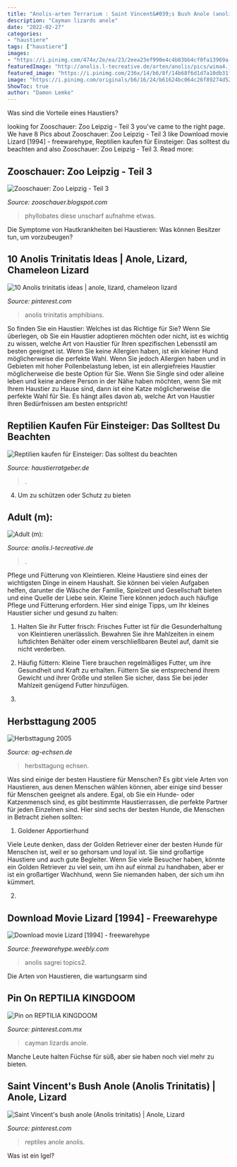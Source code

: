 ```yaml
---
title: "Anolis-arten Terrarium : Saint Vincent&#039;s Bush Anole (anolis Trinitatis)"
description: "Cayman lizards anole"
date: "2022-02-27"
categories:
- "haustiere"
tags: ["haustiere"]
images:
- "https://i.pinimg.com/474x/2e/ea/23/2eea23ef990e4c4b83bb4cf0fa13969a--hobby-amphibians.jpg"
featuredImage: "http://anolis.l-tecreative.de/arten/anolis/pics/wima4.jpg"
featured_image: "https://i.pinimg.com/236x/14/b6/8f/14b68f6d1d7a10db31f2d5d6a59b0947--reptiles.jpg?nii=t"
image: "https://i.pinimg.com/originals/b6/16/24/b61624bc064c26f89274d520c213c2cd.jpg"
ShowToc: true
author: "Damon Lemke"
---
```



Was sind die Vorteile eines Haustiers?

	

		
looking for Zooschauer: Zoo Leipzig - Teil 3 you've came to the right page. We have 8 Pics about Zooschauer: Zoo Leipzig - Teil 3 like Download movie Lizard [1994] - freewarehype, Reptilien kaufen für Einsteiger: Das solltest du beachten and also Zooschauer: Zoo Leipzig - Teil 3. Read more:
		
    
## Zooschauer: Zoo Leipzig - Teil 3

<img loading=lazy src="https://2.bp.blogspot.com/-hGsT-LEmnqc/WEaW4Yey6UI/AAAAAAAAAWE/OYU_9SErx58ZcvTJ1RYuFRXZYmnHA-sCQCEw/s1600/Phyllobates%2Bvittatus.JPG" onerror="this.onerror=null;this.src='https://tse2.mm.bing.net/th?id=OIP.9sXD9m8uVhGhEmK_CRz8oAHaEK&amp;pid=15.1';" alt="Zooschauer: Zoo Leipzig - Teil 3">

_Source: zooschauer.blogspot.com_

>phyllobates diese unscharf aufnahme etwas. 

	

Die Symptome von Hautkrankheiten bei Haustieren: Was können Besitzer tun, um vorzubeugen?

    
## 10 Anolis Trinitatis Ideas | Anole, Lizard, Chameleon Lizard

<img loading=lazy src="https://i.pinimg.com/474x/2e/ea/23/2eea23ef990e4c4b83bb4cf0fa13969a--hobby-amphibians.jpg" onerror="this.onerror=null;this.src='https://tse3.mm.bing.net/th?id=OIP.c6uZznmCgTHM6YiT-OEBOgAAAA&amp;pid=15.1';" alt="10 Anolis trinitatis ideas | anole, lizard, chameleon lizard">

_Source: pinterest.com_

>anolis trinitatis amphibians. 

	

So finden Sie ein Haustier: Welches ist das Richtige für Sie?
Wenn Sie überlegen, ob Sie ein Haustier adoptieren möchten oder nicht, ist es wichtig zu wissen, welche Art von Haustier für Ihren spezifischen Lebensstil am besten geeignet ist. Wenn Sie keine Allergien haben, ist ein kleiner Hund möglicherweise die perfekte Wahl. Wenn Sie jedoch Allergien haben und in Gebieten mit hoher Pollenbelastung leben, ist ein allergiefreies Haustier möglicherweise die beste Option für Sie. Wenn Sie Single sind oder alleine leben und keine andere Person in der Nähe haben möchten, wenn Sie mit Ihrem Haustier zu Hause sind, dann ist eine Katze möglicherweise die perfekte Wahl für Sie. Es hängt alles davon ab, welche Art von Haustier Ihren Bedürfnissen am besten entspricht!

    
## Reptilien Kaufen Für Einsteiger: Das Solltest Du Beachten

<img loading=lazy src="https://www.haustierratgeber.de/wp-content/uploads/2018/08/turtle-3546508_6401-300x200.jpg" onerror="this.onerror=null;this.src='https://tse1.mm.bing.net/th?id=OIP.qvuFSPT0iv8LXS5qkcot1QAAAA&amp;pid=15.1';" alt="Reptilien kaufen für Einsteiger: Das solltest du beachten">

_Source: haustierratgeber.de_

>. 

	

4. Um zu schützen oder Schutz zu bieten

    
## Adult (m):

<img loading=lazy src="http://anolis.l-tecreative.de/arten/anolis/pics/wima4.jpg" onerror="this.onerror=null;this.src='https://tse4.mm.bing.net/th?id=OIP.21kf_j761sKyo4_yKTiqoAHaDr&amp;pid=15.1';" alt="Adult (m):">

_Source: anolis.l-tecreative.de_

>. 

	

Pflege und Fütterung von Kleintieren.
Kleine Haustiere sind eines der wichtigsten Dinge in einem Haushalt. Sie können bei vielen Aufgaben helfen, darunter die Wäsche der Familie, Spielzeit und Gesellschaft bieten und eine Quelle der Liebe sein. Kleine Tiere können jedoch auch häufige Pflege und Fütterung erfordern. Hier sind einige Tipps, um Ihr kleines Haustier sicher und gesund zu halten:
1. Halten Sie ihr Futter frisch: Frisches Futter ist für die Gesunderhaltung von Kleintieren unerlässlich. Bewahren Sie ihre Mahlzeiten in einem luftdichten Behälter oder einem verschließbaren Beutel auf, damit sie nicht verderben.

2. Häufig füttern: Kleine Tiere brauchen regelmäßiges Futter, um ihre Gesundheit und Kraft zu erhalten. Füttern Sie sie entsprechend ihrem Gewicht und ihrer Größe und stellen Sie sicher, dass Sie bei jeder Mahlzeit genügend Futter hinzufügen.

3.

    
## Herbsttagung 2005

<img loading=lazy src="http://www.ag-echsen.de/assets/images/echsentagung2005b.jpg" onerror="this.onerror=null;this.src='https://tse1.mm.bing.net/th?id=OIP.J2LhauiILbh4xtni-koBAQAAAA&amp;pid=15.1';" alt="Herbsttagung 2005">

_Source: ag-echsen.de_

>herbsttagung echsen. 

	

Was sind einige der besten Haustiere für Menschen?
Es gibt viele Arten von Haustieren, aus denen Menschen wählen können, aber einige sind besser für Menschen geeignet als andere. Egal, ob Sie ein Hunde- oder Katzenmensch sind, es gibt bestimmte Haustierrassen, die perfekte Partner für jeden Einzelnen sind. Hier sind sechs der besten Hunde, die Menschen in Betracht ziehen sollten:
1. Goldener Apportierhund

Viele Leute denken, dass der Golden Retriever einer der besten Hunde für Menschen ist, weil er so gehorsam und loyal ist. Sie sind großartige Haustiere und auch gute Begleiter. Wenn Sie viele Besucher haben, könnte ein Golden Retriever zu viel sein, um ihn auf einmal zu handhaben, aber er ist ein großartiger Wachhund, wenn Sie niemanden haben, der sich um ihn kümmert.

2.

    
## Download Movie Lizard [1994] - Freewarehype

<img loading=lazy src="http://www.biotropics.com/assets/images/autogen/a_Anolis_sagrei_01.jpg" onerror="this.onerror=null;this.src='https://tse2.mm.bing.net/th?id=OIP.XqAgsmyywzQta10pjZvEqAHaEt&amp;pid=15.1';" alt="Download movie Lizard [1994] - freewarehype">

_Source: freewarehype.weebly.com_

>anolis sagrei topics2. 

	

Die Arten von Haustieren, die wartungsarm sind

    
## Pin On REPTILIA KINGDOOM

<img loading=lazy src="https://i.pinimg.com/originals/b6/16/24/b61624bc064c26f89274d520c213c2cd.jpg" onerror="this.onerror=null;this.src='https://tse2.mm.bing.net/th?id=OIP.qL54ncRKeSvIM0mokBM53gHaJW&amp;pid=15.1';" alt="Pin on REPTILIA KINGDOOM">

_Source: pinterest.com.mx_

>cayman lizards anole. 

	

Manche Leute halten Füchse für süß, aber sie haben noch viel mehr zu bieten.

    
## Saint Vincent&#039;s Bush Anole (Anolis Trinitatis) | Anole, Lizard

<img loading=lazy src="https://i.pinimg.com/236x/14/b6/8f/14b68f6d1d7a10db31f2d5d6a59b0947--reptiles.jpg?nii=t" onerror="this.onerror=null;this.src='https://tse2.mm.bing.net/th?id=OIP.SLiO7_CjI3_c0TtH-itC1QCuFl&amp;pid=15.1';" alt="Saint Vincent&#039;s bush anole (Anolis trinitatis) | Anole, Lizard">

_Source: pinterest.com_

>reptiles anole anolis. 

	

Was ist ein Igel?

